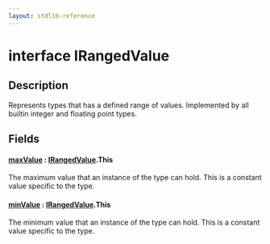 ```yaml
---
layout: stdlib-reference
---
```


# interface IRangedValue

## Description

Represents types that has a defined range of values.
Implemented by all builtin integer and floating point types.


## Fields

####  <a id="decl-maxValue"></a>[maxValue](maxvalue-3) : [IRangedValue](index)\.This
The maximum value that an instance of the type can hold.
This is a constant value specific to the type.

####  <a id="decl-minValue"></a>[minValue](minvalue-3) : [IRangedValue](index)\.This
The minimum value that an instance of the type can hold.
This is a constant value specific to the type.



<!-- RTD-TOC-START
```{toctree}
:titlesonly:
:hidden:

maxValue <maxvalue-3>
minValue <minvalue-3>
```
RTD-TOC-END -->
